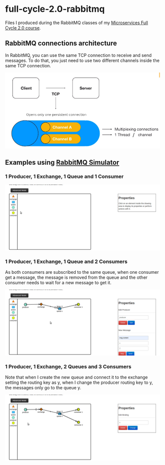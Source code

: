 # full-cycle-2.0-rabbitmq

Files I produced during the RabbitMQ classes of my [Microservices Full Cycle 2.0 course](https://drive.google.com/file/d/1MdN-qK_8Pfg6YI3TSfSa5_2-FHmqGxEP/view?usp=sharing).

## RabbitMQ connections architecture

In RabbitMQ, you can use the same TCP connection to receive and send messages. To do that, you just need to use two different channels inside the same TCP connection.

![Only one persistent connection between client and server doing multiplexing](./rabbitmq-tcp-connection-multiplexing.png)

## Examples using [RabbitMQ Simulator](http://tryrabbitmq.com/)

### 1 Producer, 1 Exchange, 1 Queue and 1 Consumer

![Message sending animation](./1producer-1exchange-1queue-1consumer.gif)

### 1 Producer, 1 Exchange, 1 Queue and 2 Consumers

As both consumers are subscribed to the same queue, when one consumer get a message, the message is removed from the queue and the other consumer needs to wait for a new message to get it.

![Message sending animation](./1producer-1exchange-1queue-2consumer.gif)

### 1 Producer, 1 Exchange, 2 Queues and 3 Consumers

Note that when I create the new queue and connect it to the exchange setting the routing key as y, when I change the producer routing key to y, the messages only go to the queue y.

![Message sending animation](./1producer-1exchange-2queue-3consumer.gif)

